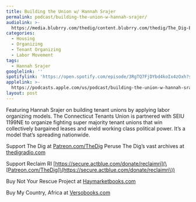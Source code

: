 ```yaml
---
title: Building the Union w/ Hannah Srajer
permalink: podcast/building-the-union-w-hannah-srajer/
audiolink: >-
  https://media.blubrry.com/thedig/content.blubrry.com/thedig/The_Dig-EP_474-Srajer.mp3
categories:
  - Housing
  - Organizing
  - Tenant Organizing
  - Labor Movement
tags:
  - Hannah Srajer
googlelink: ''
spotifylink: 'https://open.spotify.com/episode/3RgTQ7FjDYbd4koIx4zOxh?si=1848a1a4cd03489a'
applelink: >-
  https://podcasts.apple.com/us/podcast/building-the-union-w-hannah-srajer/id1043245989?i=1000687926384
layout: post
---
```


Featuring Hannah Srajer on building tenant unions by applying labor organizing models. The Connecticut Tenants Union is partnered with SEIU 1199NE to organize fighting super majority tenant unions that win collectively bargained leases and wield working class political power. It’s a model that’s spreading nationwide.

Support The Dig at [Patreon.com/TheDig](Patreon.com/TheDig)
Peruse The Dig’s vast archives at [thedigradio.com](thedigradio.com)

Support Reclaim RI [https://secure.actblue.com/donate/reclaimri](\[Patreon.com/TheDig]\(https://secure.actblue.com/donate/reclaimri\))

Buy Not Your Rescue Project at [Haymarketbooks.com](Haymarketbooks.com)

Buy My Country, Africa at [Versobooks.com](Versobooks.com)
